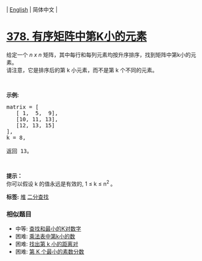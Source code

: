 | [English](README_EN.md) | 简体中文 |

# [378. 有序矩阵中第K小的元素](https://leetcode-cn.com/problems/kth-smallest-element-in-a-sorted-matrix)
<p>给定一个&nbsp;<em>n x n&nbsp;</em>矩阵，其中每行和每列元素均按升序排序，找到矩阵中第k小的元素。<br>
请注意，它是排序后的第 k 小元素，而不是第 k 个不同的元素。</p>

<p>&nbsp;</p>

<p><strong>示例:</strong></p>

<pre>matrix = [
   [ 1,  5,  9],
   [10, 11, 13],
   [12, 13, 15]
],
k = 8,

返回 13。
</pre>

<p>&nbsp;</p>

<p><strong>提示：</strong><br>
你可以假设 k 的值永远是有效的, 1 &le; k &le; n<sup>2&nbsp;</sup>。</p>

**标签:**  [堆](https://leetcode-cn.com/tag/heap) [二分查找](https://leetcode-cn.com/tag/binary-search) 
 ### 相似题目
- 中等:	[查找和最小的K对数字](https://leetcode-cn.com/problems/find-k-pairs-with-smallest-sums) 
- 困难:	[乘法表中第k小的数](https://leetcode-cn.com/problems/kth-smallest-number-in-multiplication-table) 
- 困难:	[找出第 k 小的距离对](https://leetcode-cn.com/problems/find-k-th-smallest-pair-distance) 
- 困难:	[第 K 个最小的素数分数](https://leetcode-cn.com/problems/k-th-smallest-prime-fraction) 
